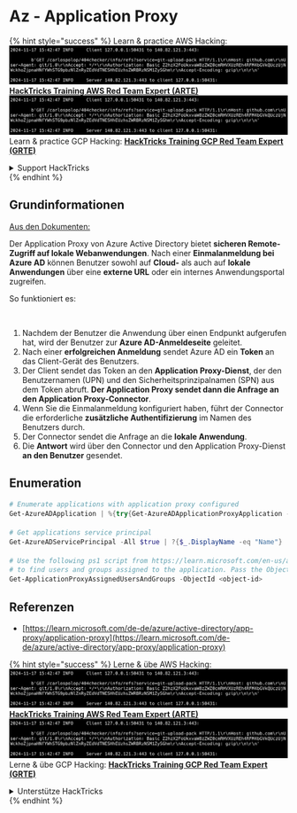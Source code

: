 # Az - Application Proxy

{% hint style="success" %}
Learn & practice AWS Hacking:<img src="../../../.gitbook/assets/image (1).png" alt="" data-size="line">[**HackTricks Training AWS Red Team Expert (ARTE)**](https://training.hacktricks.xyz/courses/arte)<img src="../../../.gitbook/assets/image (1).png" alt="" data-size="line">\
Learn & practice GCP Hacking: <img src="../../../.gitbook/assets/image (2).png" alt="" data-size="line">[**HackTricks Training GCP Red Team Expert (GRTE)**<img src="../../../.gitbook/assets/image (2).png" alt="" data-size="line">](https://training.hacktricks.xyz/courses/grte)

<details>

<summary>Support HackTricks</summary>

* Check the [**subscription plans**](https://github.com/sponsors/carlospolop)!
* **Join the** 💬 [**Discord group**](https://discord.gg/hRep4RUj7f) or the [**telegram group**](https://t.me/peass) or **follow** us on **Twitter** 🐦 [**@hacktricks\_live**](https://twitter.com/hacktricks\_live)**.**
* **Share hacking tricks by submitting PRs to the** [**HackTricks**](https://github.com/carlospolop/hacktricks) and [**HackTricks Cloud**](https://github.com/carlospolop/hacktricks-cloud) github repos.

</details>
{% endhint %}

## Grundinformationen

[Aus den Dokumenten:](https://learn.microsoft.com/en-us/entra/identity/app-proxy/application-proxy)

Der Application Proxy von Azure Active Directory bietet **sicheren Remote-Zugriff auf lokale Webanwendungen**. Nach einer **Einmalanmeldung bei Azure AD** können Benutzer sowohl auf **Cloud-** als auch auf **lokale Anwendungen** über eine **externe URL** oder ein internes Anwendungsportal zugreifen.

So funktioniert es:

<figure><img src="../../../.gitbook/assets/image (186).png" alt=""><figcaption></figcaption></figure>

1. Nachdem der Benutzer die Anwendung über einen Endpunkt aufgerufen hat, wird der Benutzer zur **Azure AD-Anmeldeseite** geleitet.
2. Nach einer **erfolgreichen Anmeldung** sendet Azure AD ein **Token** an das Client-Gerät des Benutzers.
3. Der Client sendet das Token an den **Application Proxy-Dienst**, der den Benutzernamen (UPN) und den Sicherheitsprinzipalnamen (SPN) aus dem Token abruft. **Der Application Proxy sendet dann die Anfrage an den Application Proxy-Connector**.
4. Wenn Sie die Einmalanmeldung konfiguriert haben, führt der Connector die erforderliche **zusätzliche Authentifizierung** im Namen des Benutzers durch.
5. Der Connector sendet die Anfrage an die **lokale Anwendung**.
6. Die **Antwort** wird über den Connector und den Application Proxy-Dienst **an den Benutzer** gesendet.

## Enumeration
```powershell
# Enumerate applications with application proxy configured
Get-AzureADApplication | %{try{Get-AzureADApplicationProxyApplication -ObjectId $_.ObjectID;$_.DisplayName;$_.ObjectID}catch{}}

# Get applications service principal
Get-AzureADServicePrincipal -All $true | ?{$_.DisplayName -eq "Name"}

# Use the following ps1 script from https://learn.microsoft.com/en-us/azure/active-directory/app-proxy/scripts/powershell-display-users-group-of-app
# to find users and groups assigned to the application. Pass the ObjectID of the Service Principal to it
Get-ApplicationProxyAssignedUsersAndGroups -ObjectId <object-id>
```
## Referenzen

* [https://learn.microsoft.com/de-de/azure/active-directory/app-proxy/application-proxy](https://learn.microsoft.com/de-de/azure/active-directory/app-proxy/application-proxy)

{% hint style="success" %}
Lerne & übe AWS Hacking:<img src="../../../.gitbook/assets/image (1).png" alt="" data-size="line">[**HackTricks Training AWS Red Team Expert (ARTE)**](https://training.hacktricks.xyz/courses/arte)<img src="../../../.gitbook/assets/image (1).png" alt="" data-size="line">\
Lerne & übe GCP Hacking: <img src="../../../.gitbook/assets/image (2).png" alt="" data-size="line">[**HackTricks Training GCP Red Team Expert (GRTE)**<img src="../../../.gitbook/assets/image (2).png" alt="" data-size="line">](https://training.hacktricks.xyz/courses/grte)

<details>

<summary>Unterstütze HackTricks</summary>

* Überprüfe die [**Abonnementpläne**](https://github.com/sponsors/carlospolop)!
* **Tritt der** 💬 [**Discord-Gruppe**](https://discord.gg/hRep4RUj7f) oder der [**Telegram-Gruppe**](https://t.me/peass) bei oder **folge** uns auf **Twitter** 🐦 [**@hacktricks\_live**](https://twitter.com/hacktricks\_live)**.**
* **Teile Hacking-Tricks, indem du PRs an die** [**HackTricks**](https://github.com/carlospolop/hacktricks) und [**HackTricks Cloud**](https://github.com/carlospolop/hacktricks-cloud) GitHub-Repos einreichst.

</details>
{% endhint %}
